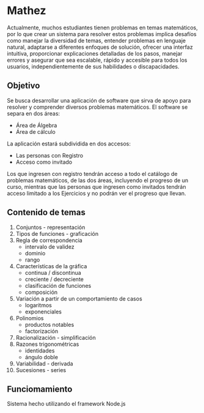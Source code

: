 # **Mathez**

Actualmente, muchos estudiantes tienen problemas en temas matemáticos, por lo que crear un sistema para resolver estos problemas implica desafíos como manejar la diversidad de temas, entender problemas en lenguaje natural, adaptarse a diferentes enfoques de solución, ofrecer una interfaz intuitiva, proporcionar explicaciones detalladas de los pasos, manejar errores y asegurar que sea escalable, rápido y accesible para todos los usuarios, independientemente de sus habilidades o discapacidades.

## **Objetivo**

Se busca desarrollar una aplicación de software que sirva de apoyo para resolver y comprender diversos problemas matemáticos.
El software se separa en dos áreas:

- Área de Álgebra
- Área de cálculo

La aplicación estará subdividida en dos accesos:

- Las personas con Registro
- Acceso como invitado

Los que ingresen con registro tendrán acceso a todo el catálogo de problemas matemáticos, de las dos áreas, incluyendo el progreso de un curso, mientras que las personas que ingresen como invitados tendrán acceso limitado a los Ejercicios y no podrán ver el progreso que llevan.

## **Contenido de temas**

1. Conjuntos - representación
2. Tipos de funciones - graficación
3. Regla de correspondencia
   - intervalo de validez
   - dominio
   - rango
4. Características de la gráfica
   - continua / discontinua
   - creciente / decreciente
   - clasificación de funciones
   - composición
5. Variación a partir de un comportamiento de casos
   - logaritmos
   - exponenciales
6. Polinomios
   - productos notables
   - factorización
7. Racionalización - simplificación
8. Razones trigonométricas
   - identidades
   - ángulo doble
9. Variabilidad - derivada
10. Sucesiones - series

## **Funciomamiento**

Sistema hecho utilizando el framework Node.js
